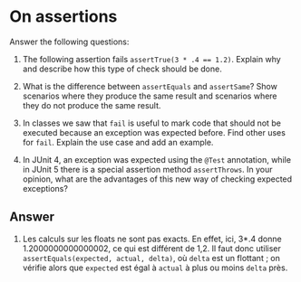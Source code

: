 # On assertions

Answer the following questions:

1. The following assertion fails `assertTrue(3 * .4 == 1.2)`. Explain why and describe how this type of check should be done.

2. What is the difference between `assertEquals` and `assertSame`? Show scenarios where they produce the same result and scenarios where they do not produce the same result.

3. In classes we saw that `fail` is useful to mark code that should not be executed because an exception was expected before. Find other uses for `fail`. Explain the use case and add an example.

4. In JUnit 4, an exception was expected using the `@Test` annotation, while in JUnit 5 there is a special assertion method `assertThrows`. In your opinion, what are the advantages of this new way of checking expected exceptions?

## Answer
1. Les calculs sur les floats ne sont pas exacts. En effet, ici, 3*.4 donne 1.2000000000000002, ce qui est différent de 1,2. Il faut donc utiliser `assertEquals(expected, actual, delta)`, où `delta` est un flottant ; on vérifie alors que `expected` est égal à `actual` à plus ou moins `delta` près.
